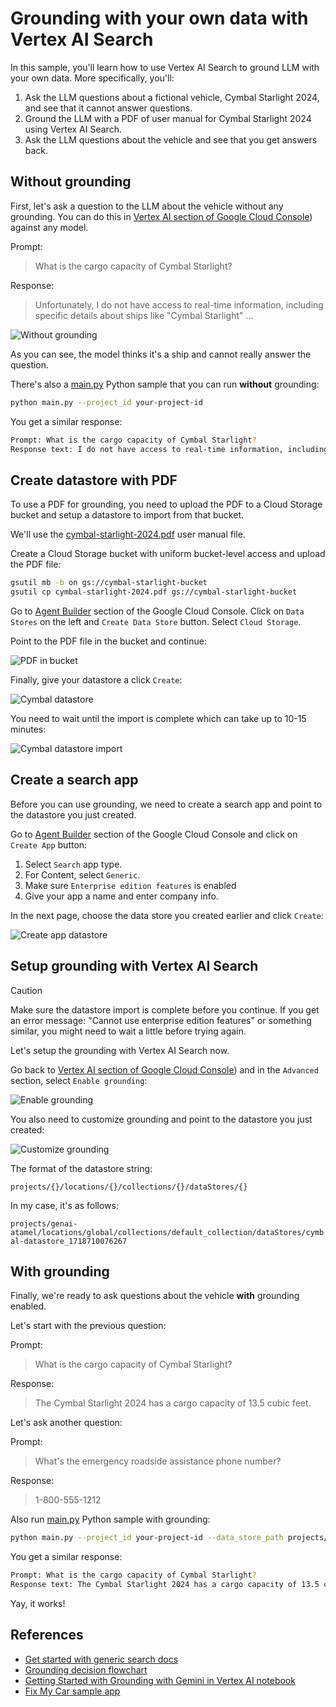 # Grounding with your own data with Vertex AI Search

In this sample, you'll learn how to use Vertex AI Search to ground LLM with your
own data. More specifically, you'll:

1. Ask the LLM questions about a fictional vehicle, Cymbal Starlight 2024,
   and see that it cannot answer questions.
1. Ground the LLM with a PDF of user manual for Cymbal Starlight 2024 using
   Vertex AI Search.
1. Ask the LLM questions about the vehicle and see that you get answers back.

## Without grounding

First, let's ask a question to the LLM about the vehicle without any
grounding. You can do this in [Vertex AI section of Google Cloud
Console](https://console.cloud.google.com/vertex-ai/generative/language/create/text))
against any model.

Prompt:
> What is the cargo capacity of Cymbal Starlight?

Response:
> Unfortunately, I do not have access to real-time information,
> including specific details about ships like "Cymbal Starlight"
> ...

![Without grounding](images/without-grounding.png)

As you can see, the model thinks it's a ship and cannot really answer the
question.

There's also a [main.py](main.py) Python sample that you can run **without** grounding:

```sh
python main.py --project_id your-project-id
```

You get a similar response:

```sh
Prompt: What is the cargo capacity of Cymbal Starlight?
Response text: I do not have access to real-time information, including specific details about ships like the "Cymbal Starlight."
```

## Create datastore with PDF

To use a PDF for grounding, you need to upload the PDF to a Cloud Storage
bucket and setup a datastore to import from that bucket.

We'll use the [cymbal-starlight-2024.pdf](cymbal-starlight-2024.pdf) user manual file.

Create a Cloud Storage bucket with uniform bucket-level access and upload the
PDF file:

```sh
gsutil mb -b on gs://cymbal-starlight-bucket
gsutil cp cymbal-starlight-2024.pdf gs://cymbal-starlight-bucket
```

Go to [Agent Builder](https://console.cloud.google.com/gen-app-builder) section
of the Google Cloud Console. Click on `Data Stores` on the left and `Create
Data Store` button. Select `Cloud Storage`.

Point to the PDF file in the bucket and continue:

![PDF in bucket](images/pdf-in-bucket.png)

Finally, give your datastore a click `Create`:

![Cymbal datastore](images/cymbal-datastore.png)

You need to wait until the import is complete which can take up to 10-15 minutes:

![Cymbal datastore import](images/cymbal-datastore-import.png)

## Create a search app

Before you can use grounding, we need to create a search app and point to the
datastore you just created.

Go to [Agent Builder](https://console.cloud.google.com/gen-app-builder) section
of the Google Cloud Console and click on `Create App` button:

1. Select `Search` app type.
1. For Content, select `Generic`.
1. Make sure `Enterprise edition features` is enabled
1. Give your app a name and enter company info.

In the next page, choose the data store you created earlier and click `Create`:

![Create app datastore](images/create-app-datastore.png)

## Setup grounding with Vertex AI Search

> [!CAUTION]
> Make sure the datastore import is complete before you continue.
> If you get an error message: "Cannot use enterprise edition features" or
> something similar, you might need to wait a little before trying again.

Let's setup the grounding with Vertex AI Search now.

Go back to [Vertex AI section of Google Cloud
Console](https://console.cloud.google.com/vertex-ai/generative/language/create/text))
and in the `Advanced` section, select `Enable grounding`:

![Enable grounding](images/enable-grounding.png)

You also need to customize grounding and point to the datastore you just
created:

![Customize grounding](images/customise-grounding.png)

The format of the datastore string:

`projects/{}/locations/{}/collections/{}/dataStores/{}`

In my case, it's as follows:

`projects/genai-atamel/locations/global/collections/default_collection/dataStores/cymbal-datastore_1718710076267`

## With grounding

Finally, we're ready to ask questions about the vehicle **with** grounding enabled.

Let's start with the previous question:

Prompt:
> What is the cargo capacity of Cymbal Starlight?

Response:
> The Cymbal Starlight 2024 has a cargo capacity of 13.5 cubic feet.

Let's ask another question:

Prompt:
> What's the emergency roadside assistance phone number?

Response:
> 1-800-555-1212

Also run [main.py](main.py) Python sample with grounding:

```sh
python main.py --project_id your-project-id --data_store_path projects/your-project-id/locations/global/collections/default_collection/dataStores/your-datastore-id
```

You get a similar response:

```sh
Prompt: What is the cargo capacity of Cymbal Starlight?
Response text: The Cymbal Starlight 2024 has a cargo capacity of 13.5 cubic feet.
```

Yay, it works!

## References

* [Get started with generic search docs](https://cloud.google.com/generative-ai-app-builder/docs/try-enterprise-search)
* [Grounding decision flowchart](https://cloud.google.com/docs/ai-ml/generative-ai#grounding)
* [Getting Started with Grounding with Gemini in Vertex AI notebook](https://github.com/GoogleCloudPlatform/generative-ai/blob/main/gemini/grounding/intro-grounding-gemini.ipynb)
* [Fix My Car sample app](https://github.com/GoogleCloudPlatform/generative-ai/tree/main/gemini/sample-apps/fixmycar)